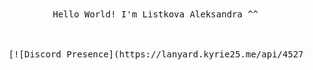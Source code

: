 <div align="center">
<br><br>
<pre>
<samp>
    Hello World! I'm Listkova Aleksandra ^^
    <br>
</samp>
    [![Discord Presence](https://lanyard.kyrie25.me/api/452724482662989824)](https://discord.com/users/452724482662989824)
</pre>
</div>
